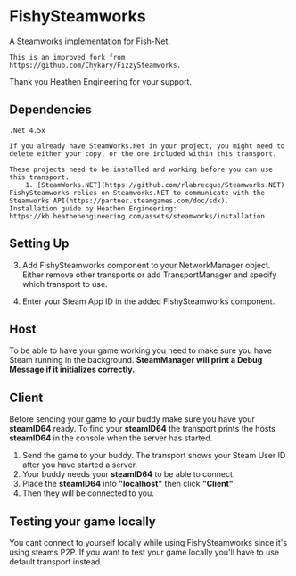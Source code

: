 # FishySteamworks
A Steamworks implementation for Fish-Net.

	This is an improved fork from https://github.com/Chykary/FizzySteamworks.
  Thank you Heathen Engineering for your support.

## Dependencies
	.Net 4.5x

	If you already have SteamWorks.Net in your project, you might need to delete either your copy, or the one included within this transport.	

	These projects need to be installed and working before you can use this transport.
		1. [SteamWorks.NET](https://github.com/rlabrecque/Steamworks.NET) FishySteamworks relies on Steamworks.NET to communicate with the Steamworks API(https://partner.steamgames.com/doc/sdk).
	Installation guide by Heathen Engineering: https://kb.heathenengineering.com/assets/steamworks/installation



## Setting Up

3. Add FishySteamworks component to your NetworkManager object. Either remove other transports or add TransportManager and specify which transport to use.

4. Enter your Steam App ID in the added FishySteamworks component.



## Host
To be able to have your game working you need to make sure you have Steam running in the background. **SteamManager will print a Debug Message if it initializes correctly.**



## Client
Before sending your game to your buddy make sure you have your **steamID64** ready. To find your **steamID64** the transport prints the hosts **steamID64** in the console when the server has started.

1. Send the game to your buddy. The transport shows your Steam User ID after you have started a server.
2. Your buddy needs your **steamID64** to be able to connect.
3. Place the **steamID64** into **"localhost"** then click **"Client"**
5. Then they will be connected to you.



## Testing your game locally
You cant connect to yourself locally while using FishySteamworks since it's using steams P2P. If you want to test your game locally you'll have to use default transport instead.
